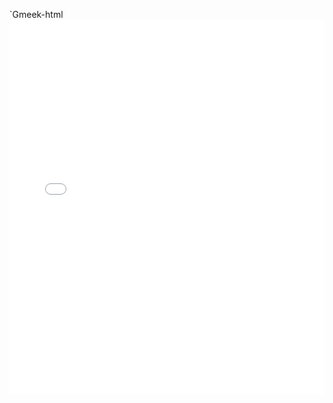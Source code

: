 `Gmeek-html <embed src="./static/[大模型基础 完整版.pdf" type="application/pdf" width="100%" height="600px" />

